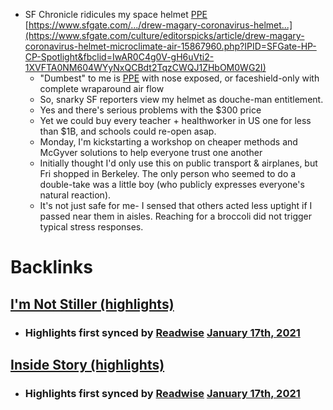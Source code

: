 - SF Chronicle ridicules my space helmet [PPE](<PPE.md>) [https://www.sfgate.com/.../drew-magary-coronavirus-helmet...](https://www.sfgate.com/culture/editorspicks/article/drew-magary-coronavirus-helmet-microclimate-air-15867960.php?IPID=SFGate-HP-CP-Spotlight&fbclid=IwAR0C4g0V-gH6uVti2-1XVFTA0NM604WYyNxQCBdt2TqzCWQJ1ZHbOM0WG2I)
    - "Dumbest" to me is [PPE](<PPE.md>) with nose exposed, or faceshield-only with complete wraparound air flow
    - So, snarky SF reporters view my helmet as douche-man entitlement.
    - Yes and there's serious problems with the $300 price
    - Yet we could buy every teacher + healthworker in US one for less than $1B, and schools could re-open asap.
    - Monday, I'm kickstarting a workshop on cheaper methods and McGyver solutions to help everyone trust one another
    - Initially thought I'd only use this on public transport & airplanes, but Fri shopped in Berkeley. The only person who seemed to do a double-take was a little boy (who publicly expresses everyone's natural reaction).
    - It's not just safe for me- I sensed that others acted less uptight if I passed near them in aisles. Reaching for a broccoli did not trigger typical stress responses.

# Backlinks
## [I'm Not Stiller (highlights)](<I'm Not Stiller (highlights).md>)
- ### Highlights first synced by [Readwise](<Readwise.md>) [January 17th, 2021](<January 17th, 2021.md>)

## [Inside Story (highlights)](<Inside Story (highlights).md>)
- ### Highlights first synced by [Readwise](<Readwise.md>) [January 17th, 2021](<January 17th, 2021.md>)


